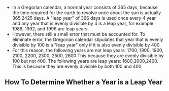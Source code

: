 * In a Gregorian calendar, a normal year consists of 365 days, because the time required for the earth to revolve once about the sun is actually 365.2425 days. A "leap year" of 366 days is used once every 4 year and any year that is evenly divisible by 4
  is a leap year, for example 1988, 1992, and 1996 are leap years.
* However, there still a small error that must be accounted for. To eliminate error, the Gregorian calendar stipulates that year that is evenly divisible by 100 is a "leap year" only if it is also evenly divisible by 400.
* For this reason, the following years are not leap years:
  1700, 1800, 1900, 2100, 2200, 2300, 2500, 2600
  This because they are evenly divisible by 100 but not 400. The following years are leap years: 1600,2000,2400. This is because they are evenly divisible by both 100 and 400.

## How To Determine Whether a Year is a Leap Year

